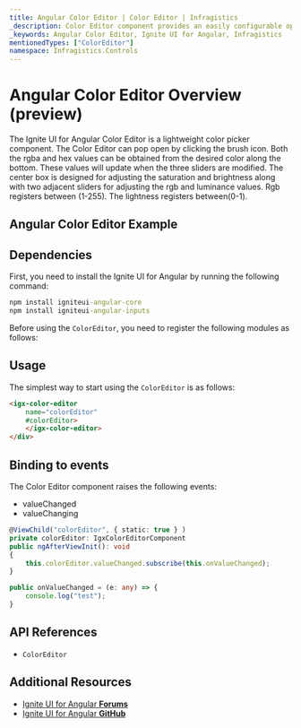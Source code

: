 ```yaml
---
title: Angular Color Editor | Color Editor | Infragistics
_description: Color Editor component provides an easily configurable option to change colors for any desirable component or aspect of your application.
_keywords: Angular Color Editor, Ignite UI for Angular, Infragistics
mentionedTypes: ["ColorEditor"]
namespace: Infragistics.Controls
---
```


# Angular Color Editor Overview (preview)

The Ignite UI for Angular Color Editor is a lightweight color picker component. The Color Editor can pop open by clicking the brush icon. Both the rgba and hex values can be obtained from the desired color along the bottom. These values will update when the three sliders are modified. The center box is designed for adjusting the saturation and brightness along with two adjacent sliders for adjusting the rgb and luminance values. Rgb registers between (1-255). The lightness registers between(0-1).

## Angular Color Editor Example

<code-view style="height: 320px" alt="Angular Color Editor Example"
           data-demos-base-url="{environment:dvDemosBaseUrl}"
                    iframe-src="{environment:dvDemosBaseUrl}/inputs/color-editor/overview"
                                                 github-src="inputs/color-editor/overview">
</code-view>


<div class="divider--half"></div>

## Dependencies

<!-- Angular, WebComponents, React -->

First, you need to install the Ignite UI for Angular by running the following command:

```cmd
npm install igniteui-angular-core
npm install igniteui-angular-inputs
```

Before using the `ColorEditor`, you need to register the following modules as follows:

<!-- end:Angular, WebComponents, React -->

## Usage

The simplest way to start using the `ColorEditor` is as follows:

<!-- Angular -->

```html
<igx-color-editor
    name="colorEditor"
    #colorEditor>
    </igx-color-editor>
</div>
```

<!-- end: Angular -->

## Binding to events

The Color Editor component raises the following events:

*   valueChanged
*   valueChanging

<!-- Angular -->

```ts
@ViewChild("colorEditor", { static: true } )
private colorEditor: IgxColorEditorComponent
public ngAfterViewInit(): void 
{	
    this.colorEditor.valueChanged.subscribe(this.onValueChanged);
}

public onValueChanged = (e: any) => {
    console.log("test");
}
```

<!-- end: Angular -->

<div class="divider--half"></div>

## API References

*   `ColorEditor`

## Additional Resources

*   [Ignite UI for Angular **Forums**](https://www.infragistics.com/community/forums/f/ignite-ui-for-angular)
*   [Ignite UI for Angular **GitHub**](https://github.com/IgniteUI/igniteui-angular)
